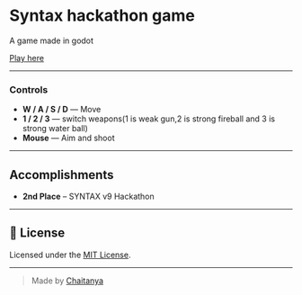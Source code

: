 # Syntax hackathon game

A game made in godot 

[Play here](https://xchaitanyax.itch.io/bullet-hell)

---



###  Controls

- **W / A / S / D** — Move
- **1 / 2 / 3** — switch weapons(1 is weak gun,2 is strong fireball and 3 is strong water ball)
- **Mouse** — Aim and shoot



---

## Accomplishments

- **2nd Place** – SYNTAX v9 Hackathon

---

## 📜 License

Licensed under the [MIT License](LICENSE).

---

> Made by [Chaitanya](https://github.com/chaitanya44444)
